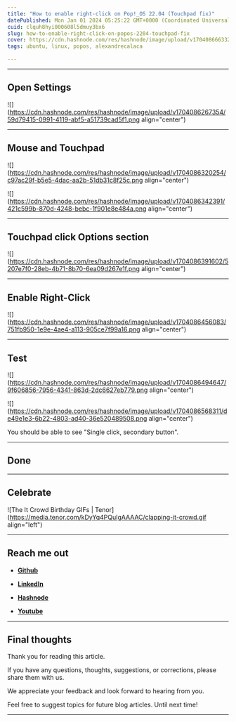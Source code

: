 ```yaml
---
title: "How to enable right-click on Pop!_OS 22.04 (Touchpad fix)"
datePublished: Mon Jan 01 2024 05:25:22 GMT+0000 (Coordinated Universal Time)
cuid: clquh8hyi000608l5dmuy3bx6
slug: how-to-enable-right-click-on-popos-2204-touchpad-fix
cover: https://cdn.hashnode.com/res/hashnode/image/upload/v1704086663321/cf62430c-3933-418e-8640-a971c4b5f266.png
tags: ubuntu, linux, popos, alexandrecalaca

---
```


---

## Open Settings

![](https://cdn.hashnode.com/res/hashnode/image/upload/v1704086267354/59d79415-0991-4119-abf5-a51739cad5f1.png align="center")

---

## Mouse and Touchpad

![](https://cdn.hashnode.com/res/hashnode/image/upload/v1704086320254/c97ac29f-b5e5-4dac-aa2b-51db31c8f25c.png align="center")

![](https://cdn.hashnode.com/res/hashnode/image/upload/v1704086342391/421c599b-870d-4248-bebc-1f901e8e484a.png align="center")

---

## Touchpad click Options section

![](https://cdn.hashnode.com/res/hashnode/image/upload/v1704086391602/5207e7f0-28eb-4b71-8b70-6ea09d267e1f.png align="center")

---

## Enable Right-Click

![](https://cdn.hashnode.com/res/hashnode/image/upload/v1704086456083/751fb950-1e9e-4ae4-a113-905ce7f99a16.png align="center")

---

## Test

![](https://cdn.hashnode.com/res/hashnode/image/upload/v1704086494647/9f606856-7956-4341-863d-2dc6627eb779.png align="center")

![](https://cdn.hashnode.com/res/hashnode/image/upload/v1704086568311/de49e1e3-6b22-4803-ad40-36e520489508.png align="center")

You should be able to see "Single click, secondary button".

---

## Done

---

## **Celebrate**

![The It Crowd Birthday GIFs | Tenor](https://media.tenor.com/kDyYq4PQuIgAAAAC/clapping-it-crowd.gif align="left")

---

## **Reach me out**

* [**Github**](https://github.com/alexcalaca)
    
* [**LinkedIn**](https://linkedin.com/in/alexandrecalacaofficial)
    
* [**Hashnode**](https://hashnode.com/onboard?next=/@alexandrecalaca)
    
* [**Youtube**](https://www.youtube.com/@alexandrecalacaofficial)
    

---

## Final thoughts

Thank you for reading this article.

If you have any questions, thoughts, suggestions, or corrections, please share them with us.

We appreciate your feedback and look forward to hearing from you.

Feel free to suggest topics for future blog articles. Until next time!

---